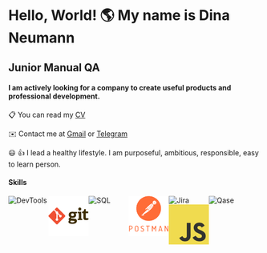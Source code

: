 # Hello, World! :earth_americas: My name is Dina Neumann

## Junior Manual QA

#### I am actively looking for a company to create useful products and professional development.

:clipboard: You can read my [CV](https://cv.hexlet.io/ru/account/resumes/4584)

:envelope: Contact me at [Gmail](http://neumannidd@gmail.com/) or [Telegram](https://t.me/dina_neumann)  

:smiley: :+1: I lead a healthy lifestyle. I am purposeful, ambitious, responsible, easy to learn person.

#### Skills

<img align="left" alt="DevTools" width="80px" src="https://encrypted-tbn0.gstatic.com/images?q=tbn:ANd9GcTWhvSo-G7aqN03tD4KigMOQSJPHh2DuZZCQA&s" title="DevTools" />

<img align="left" alt="Git" width="80px" src="https://raw.githubusercontent.com/github/explore/80688e429a7d4ef2fca1e82350fe8e3517d3494d/topics/git/git.png" title="Git" />

<img align="left" alt="SQL" width="80px" src="https://encrypted-tbn0.gstatic.com/images?q=tbn:ANd9GcQUAbQJ1smNrIvvMazOCFGA3d2T7aqawCi19Q&s" title="SQL" />

<img align="left" alt="Postman" width="80px" src="https://raw.githubusercontent.com/github/explore/08fb5e541701424029515300b5b1e66aa2fbd68a/topics/postman/postman.png" title="Postman" />

<img align="left" alt="Jira" width="80px" src="https://besthard.ru/wa-data/public/shop/products/00/31/293100/images/48878/48878.750x0.png" title="Jira" />

<img align="left" alt="Qase" width="80px" src="https://besthard.ru/wa-data/public/shop/products/00/31/293100/images/48878/48878.750x0.png](https://media.licdn.com/dms/image/D4D0BAQHe8aNTUPt3TA/company-logo_200_200/0/1689265711152/qaseio_logo?e=2147483647&v=beta&t=ewIT3bcLwCVmjTgRIxjZ_w8mPGI45H-FpX8ITcdkerI" title="Qase" />

<img align="left" alt="JavaScript" width="80px" src="https://raw.githubusercontent.com/github/explore/80688e429a7d4ef2fca1e82350fe8e3517d3494d/topics/javascript/javascript.png" title="JavaScript" />
